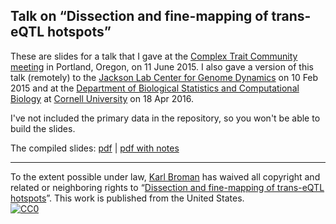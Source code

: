 ## Talk on &ldquo;Dissection and fine-mapping of trans-eQTL hotspots&rdquo;

These are slides for a talk that I gave at the
[Complex Trait Community meeting](http://www.complextrait.org/ctc2015/)
in Portland, Oregon, on 11 June 2015. I also gave a version of this
talk (remotely) to the
[Jackson Lab Center for Genome Dynamics](http://cgd.jax.org) on 10 Feb
2015 and at the
[Department of Biological Statistics and Computational Biology](https://bscb.cornell.edu/about)
at [Cornell University](http://www.cornell.edu/) on 18 Apr 2016.

I've not included the primary data in the repository, so you won't be
able to build the slides.

The compiled slides:
[pdf](https://www.biostat.wisc.edu/~kbroman/presentations/cornell2016.pdf) |
[pdf with notes](https://www.biostat.wisc.edu/~kbroman/presentations/cornell2016_withnotes.pdf)

---

To the extent possible under law,
[Karl Broman](http://github.com/kbroman)
has waived all copyright and related or neighboring rights to
&ldquo;[Dissection and fine-mapping of trans-eQTL hotspots](https://github.com/kbroman/Talk_TransHotspots)&rdquo;.
This work is published from the United States.
<br/>
[![CC0](http://i.creativecommons.org/p/zero/1.0/88x31.png)](http://creativecommons.org/publicdomain/zero/1.0/)

